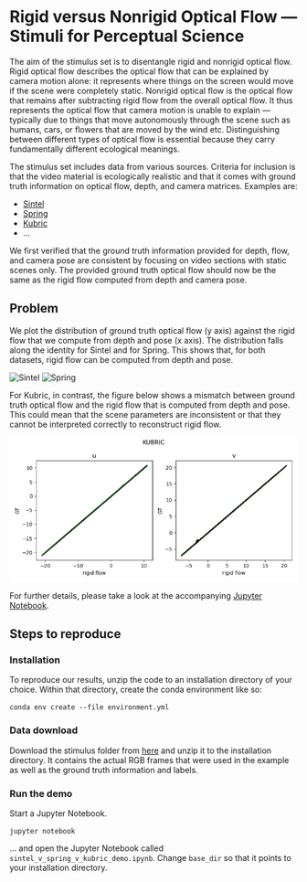 # Rigid versus Nonrigid Optical Flow &mdash; Stimuli for Perceptual Science
The aim of the stimulus set is to disentangle rigid and nonrigid optical flow.
Rigid optical flow describes the optical flow that can be explained by camera
motion alone: it represents where things on the screen would move
if the scene were completely static. Nonrigid optical flow is the optical flow 
that remains after subtracting rigid flow from the overall optical
flow. It thus represents the optical flow that camera motion is unable to
explain &mdash; typically due to things that move autonomously through the
scene such as humans, cars, or flowers that are moved by the wind etc.
Distinguishing between different types of optical flow is essential because
they carry fundamentally different ecological meanings.

The stimulus set includes data from various sources. Criteria for inclusion is
that the video material is ecologically realistic and that it comes with ground
truth information on optical flow, depth, and camera matrices. Examples are:

* [Sintel](http://sintel.is.tue.mpg.de/)
* [Spring](https://spring-benchmark.org/)
* [Kubric](https://github.com/google-research/kubric)
* ...

We first verified that the ground truth information provided for depth, flow, 
and camera pose are consistent by focusing on video sections with static scenes
only. The provided ground truth optical flow should now be the same as the
rigid flow computed from depth and camera pose.

## Problem
We plot the distribution of ground truth optical flow (y axis) against the rigid 
flow that we compute from depth and pose (x axis). The distribution falls along
the identity for Sintel and for Spring. This shows that, for both datasets,
rigid flow can be computed from depth and pose.

![Sintel](https://github.com/mmbannert/rigid-v-nonrigid-flow/blob/master/images/sintel.png)
![Spring](https://github.com/mmbannert/rigid-v-nonrigid-flow/blob/master/images/spring.png)

For Kubric, in contrast, the figure below shows a mismatch between ground truth optical flow
and the rigid flow that is computed from depth and pose. This could mean
that the scene parameters are inconsistent or that they cannot be interpreted
correctly to reconstruct rigid flow.

![Kubric](https://github.com/mmbannert/rigid-v-nonrigid-flow/blob/master/images/kubric.png)

For further details, please take a look at the accompanying [Jupyter Notebook](https://github.com/mmbannert/rigid-v-nonrigid-flow/blob/master/sintel_v_spring_v_kubric_demo.ipynb).

## Steps to reproduce

### Installation
To reproduce our results, unzip the code to an installation directory of your
choice. Within that directory, create the conda environment like so:

``` shell
conda env create --file environment.yml
```

### Data download
Download the stimulus folder from [here](https://keeper.mpdl.mpg.de/f/8d7f5791a6634d76a9b8/) and unzip it to the
installation directory. It contains the actual RGB frames that were used in the
example as well as the ground truth information and labels.

### Run the demo
Start a Jupyter Notebook.
``` shell
jupyter notebook
```
... and open the Jupyter Notebook called `sintel_v_spring_v_kubric_demo.ipynb`.
Change `base_dir` so that it points to your installation directory.